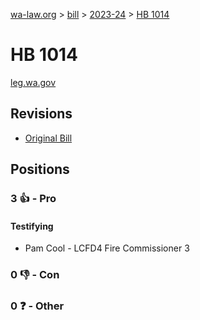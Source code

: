 [wa-law.org](/) > [bill](/bill/) > [2023-24](/bill/2023-24/) > [HB 1014](/bill/2023-24/hb/1014/)

# HB 1014
[leg.wa.gov](https://app.leg.wa.gov/billsummary?BillNumber=1014&Year=2023&Initiative=false)

## Revisions
* [Original Bill](1/)

## Positions
### 3 👍 - Pro
#### Testifying
* Pam Cool - LCFD4 Fire Commissioner 3

### 0 👎 - Con

### 0 ❓ - Other
